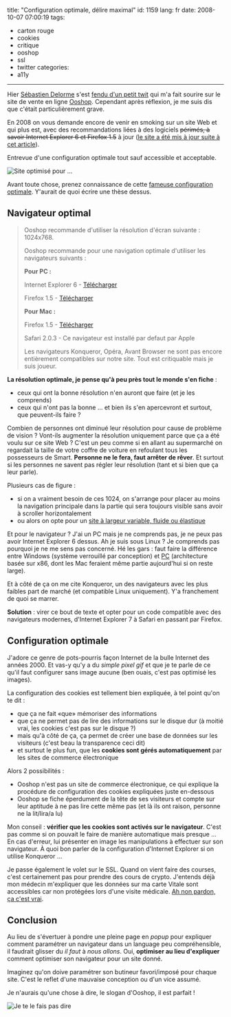 title: "Configuration optimale, délire maximal"
id: 1159
lang: fr
date: 2008-10-07 07:00:19
tags:
- carton rouge
- cookies
- critique
- ooshop
- ssl
- twitter
categories:
- a11y
---

Hier [Sébastien Delorme](http://www.tentatives-accessibles.eu/) s'est [fendu d'un petit twit](http://twitter.com/sebcbien/statuses/948211570) qui m'a fait sourire sur le site de vente en ligne [Ooshop](http://ooshop.fr). Cependant après réflexion, je me suis dis que c'était particulièrement grave.

En 2008 on vous demande encore de venir en smoking sur un site Web et qui plus est, avec des recommandations liées à des logiciels <span style="text-decoration: line-through;">périmés, à savoir Internet Explorer 6 et Firefox 1.5</span> à jour ([le site a été mis à jour suite à cet article](https://oncletom.io/2008/10/07/configuration-optimale-delire-maximal/#comment-27861)).

Entrevue d'une configuration optimale tout sauf accessible et acceptable.

<!--more-->

![](/images/2008/10/site-optimise-pour.png "Site optimisé pour ...")

Avant toute chose, prenez connaissance de cette [fameuse configuration optimale](http://www.ooshop.com/Content/FR/PreHome/Conf.html "la configuration optimale selon Ooshop"). Y'aurait de quoi écrire une thèse dessus.

## Navigateur optimal

> Ooshop recommande d'utiliser               la résolution d'écran suivante : 1024x768.
>
>
> Ooshop recommande pour une navigation optimale d'utiliser les navigateurs               suivants :
>
>
> **Pour PC :**
>
> Internet Explorer 6 - [Télécharger](http://download.microsoft.com/download/ie6sp1/finrel/6_sp1/W98NT42KMeXP/EN-US/ie6setup.exe)
>
> Firefox 1.5 - [Télécharger](http://www.mozilla-europe.org/fr/products/firefox/)
>
>
> **Pour Mac :**
>
> Firefox 1.5 - [Télécharger](http://www.mozilla-europe.org/fr/products/firefox/)
>
> Safari 2.0.3 - Ce navigateur est installé par defaut par               Apple
>
>
> Les navigateurs Konqueror, Opéra, Avant Browser ne sont pas               encore entièrement compatibles sur notre site.
Tout est critiquable mais je suis joueur.

**La résolution optimale, je pense qu'à peu près tout le monde s'en fiche** :

*   ceux qui ont la bonne résolution n'en auront que faire (et je les comprends)
*   ceux qui n'ont pas la bonne ... et bien ils s'en apercevront et surtout, que peuvent-ils faire ?

Combien de personnes ont diminué leur résolution pour cause de problème de vision ? Vont-ils augmenter la résolution uniquement parce que ça a été voulu sur ce site Web ? C'est un peu comme si en allant au supermarché on regardait la taille de votre coffre de voiture en refoulant tous les possesseurs de Smart.
**Personne ne le fera, faut arrêter de rêver**. Et surtout si les personnes ne savent pas régler leur résolution (tant et si bien que ça leur parle).

Plusieurs cas de figure :

*   si on a vraiment besoin de ces 1024, on s'arrange pour placer au moins la navigation principale dans la partie qui sera toujours visible sans avoir à scroller horizontalement
*   ou alors on opte pour un [site à largeur variable, fluide ou élastique](http://css.alsacreations.com/Tutoriels-et-articles-divers/Faire-un-site-pour-toutes-les-resolutions)

Et pour le navigateur ? J'ai un PC mais je ne comprends pas, je ne peux pas avoir Internet Explorer 6 dessus. Ah je suis sous Linux ? Je comprends pas pourquoi je ne me sens pas concerné.
Hé les gars : faut faire la différence entre Windows (système verrouillé par conception) et [PC](http://fr.wikipedia.org/wiki/Compatible_PC) (architecture basée sur x86, dont les Mac feraient même partie aujourd'hui si on reste large).

Et à côté de ça on me cite Konqueror, un des navigateurs avec les plus faibles part de marché (et compatible Linux uniquement). Y'a franchement de quoi se marrer.

**Solution** : virer ce bout de texte et opter pour un code compatible avec des navigateurs modernes, d'Internet Explorer 7 à Safari en passant par Firefox.

## Configuration optimale

J'adore ce genre de pots-pourris façon Internet de la bulle Internet des années 2000\. Et vas-y qu'y a du _simple pixel gif_ et que je te parle de ce qu'il faut configurer sans image aucune (ben ouais, c'est pas optimisé les images).

La configuration des cookies est tellement bien expliquée, à tel point qu'on te dit :

*   que ça ne fait «que» mémoriser des informations
*   que ça ne permet pas de lire des informations sur le disque dur (à moitié vrai, les cookies c'est pas sur le disque ?)
*   mais qu'à côté de ça, ça permet de créer une base de données sur les visiteurs (c'est beau la transparence ceci dit)
*   et surtout le plus fun, que les **cookies sont gérés automatiquement** par les sites de commerce électronique

Alors 2 possibilités :

*   Ooshop n'est pas un site de commerce électronique, ce qui explique la procédure de configuration des cookies expliquées juste en-dessous
*   Ooshop se fiche éperdument de la tête de ses visiteurs et compte sur leur aptitude à ne pas lire cette même pas (et là ils ont raison, personne ne la lit/lira/a lu)

Mon conseil : **vérifier que les cookies sont activés sur le navigateur**. C'est pas comme si on pouvait le faire de manière automatique mais presque ... En cas d'erreur, lui présenter en image les manipulations à effectuer sur son navigateur.
À quoi bon parler de la configuration d'Internet Explorer si on utilise Konqueror ...

Je passe également le volet sur le SSL. Quand on vient faire des courses, c'est certainement pas pour prendre des cours de crypto. J'entends déjà mon médecin m'expliquer que les données sur ma carte Vitale sont accessibles car non protégées lors d'une visite médicale.
[Ah non pardon, ça c'est vrai](http://fr.wikipedia.org/wiki/Carte_Vitale#Big_Brother_Awards).

## Conclusion

Au lieu de s'évertuer à pondre une pleine page en _popup_ pour expliquer comment paramétrer un navigateur dans un language peu compréhensible, il faudrait glisser du _il faut_ à _nous allons_.
Oui, **optimiser au lieu d'expliquer** comment optimiser son navigateur pour un site donné.

Imaginez qu'on doive paramétrer son butineur favori/imposé pour chaque site.
C'est le reflet d'une mauvaise conception ou d'un vice assumé.

Je n'aurais qu'une chose à dire, le slogan d'Ooshop, il est parfait !

![Je te le fais pas dire](/images/2008/10/ooshop-vie-optimise.png "Ooshop, la vie optimisée")
